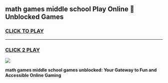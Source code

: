 
## math games middle school Play Online 👋 Unblocked Games
<h3>
<a href="https://news.freeplayer.one?title=math_games_middle_school&ref=17GH">CLICK TO PLAY</a></h3>
<hr>

<h3>
<a href="https://news.freeplayer.one?title=math_games_middle_school&ref=17GH">CLICK 2 PLAY</a>
  
</h3>

<a href="https://news.freeplayer.one?title=math_games_middle_school&ref=17GH/"><img src="https://clearcache.store/games.png"></a>


**math games middle school games unblocked: Your Gateway to Fun and Accessible Online Gaming**
